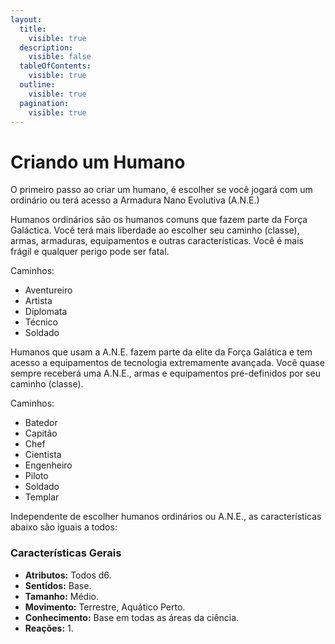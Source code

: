 ```yaml
---
layout:
  title:
    visible: true
  description:
    visible: false
  tableOfContents:
    visible: true
  outline:
    visible: true
  pagination:
    visible: true
---
```


# Criando um Humano

O primeiro passo ao criar um humano, é escolher se você jogará com um ordinário ou terá acesso a Armadura Nano Evolutiva (A.N.E.)

Humanos ordinários são os humanos comuns que fazem parte da Força Galáctica. Você terá mais liberdade ao escolher seu caminho (classe), armas, armaduras, equipamentos e outras características. Você é mais frágil e qualquer perigo pode ser fatal.

Caminhos:

* Aventureiro
* Artista
* Diplomata
* Técnico
* Soldado

Humanos que usam a A.N.E. fazem parte da elite da Força Galática e tem acesso a equipamentos de tecnologia extremamente avançada. Você quase sempre receberá uma A.N.E., armas e equipamentos pré-definidos por seu caminho (classe).

Caminhos:

* Batedor
* Capitão
* Chef
* Cientista
* Engenheiro
* Piloto
* Soldado
* Templar

Independente de escolher humanos ordinários ou A.N.E., as características abaixo são iguais a todos:

### Características Gerais

* **Atributos:** Todos d6.
* **Sentidos:** Base.
* **Tamanho:** Médio.
* **Movimento:** Terrestre, Aquático Perto.
* **Conhecimento:** Base em todas as áreas da ciência.
* **Reações:** 1.


